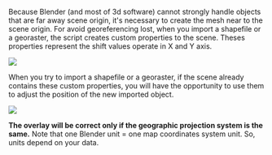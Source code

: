 Because Blender (and most of 3d software) cannot strongly handle objects that are far away scene origin, it's necessary to create the mesh near to the scene origin. For avoid georeferencing lost, when you import a shapefile or a georaster, the script creates custom properties to the scene. Theses properties represent the shift values operate in X and Y axis.

![](https://github.com/domlysz/BlenderGIS/raw/master/images/custom_props.jpeg)

When you try to import a shapefile or a georaster, if the scene already contains these custom properties, you will have the opportunity to use them to adjust the position of the new imported object.

![](https://github.com/domlysz/BlenderGIS/raw/master/images/custom_props_considere.jpeg)

**The overlay will be correct only if the geographic projection system is the same.** Note that one Blender unit = one map coordinates system unit. So, units depend on your data.
